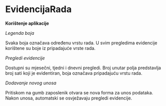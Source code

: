 # EvidencijaRada
**Korištenje aplikacije**

*Legenda boja*

Svaka boja označava određenu vrstu rada. U svim pregledima evidencije korištene su boje iz pripadajuće vrste rada.

*Pregledi evidencije*

Dostupni su mjesečni, tjedni i dnevni pregledi. Broj unutar polja predstavlja broj sati koji je evidentiran, boja označava pripadajuću vrstu rada.

*Dodavanje novog unosa*

Pritiskom na gumb zaposlenik otvara se nova forma za unos podataka. Nakon unosa, automatski se osvježavaju pregledi evidencije.
